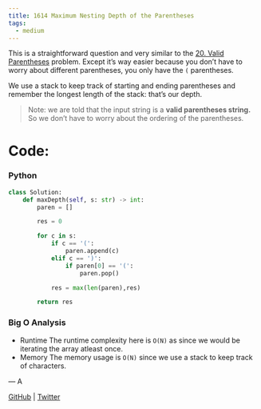 ```yaml
---
title: 1614 Maximum Nesting Depth of the Parentheses
tags:
  - medium
---
```


This is a straightforward question and very similar to the [20. Valid Parentheses](https://leetcode.com/problems/valid-parentheses/description/) problem. Except it’s way easier because you don’t have to worry about different parentheses, you only have the `(` parentheses.

We use a stack to keep track of starting and ending parentheses and remember the longest length of the stack: that’s our depth.

> Note: we are told that the input string is a **valid parentheses string.** So we don’t have to worry about the ordering of the parentheses.

# Code:

### Python

```python
class Solution:
    def maxDepth(self, s: str) -> int:
        paren = []

        res = 0

        for c in s:
            if c == '(':
                paren.append(c)
            elif c == ')':
                if paren[0] == '(':
                    paren.pop()

            res = max(len(paren),res)

        return res
```

### Big O Analysis

- Runtime
  The runtime complexity here is `O(N)` as since we would be iterating the array atleast once.
- Memory
  The memory usage is `O(N)` since we use a stack to keep track of characters.

— A

[GitHub](https://github.com/athkdev) | [Twitter](https://twitter.com/athkdev)

